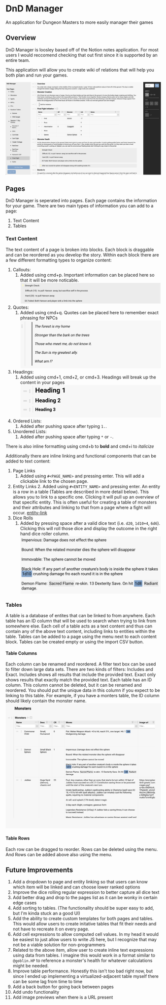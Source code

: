 # DnD Manager
An application for Dungeon Masters to more easily manager their games

## Overview
DnD Manager is loosley based off of the Notion notes application. For most users I would reccomend checking that out first since it is supported by an entire team. 

This application will allow you to create wiki of relations that will help you both plan and run your games.

![OverViewImage](https://github.com/AlexBieg/dnd-manager/blob/master/readme-images/Screen%20Shot%202020-06-29%20at%209.51.48%20AM.png)

## Pages
DnD Manager is seperated into pages. Each page contains the information for your game. There are two main types of information you can add to a page:

1. Text Content
2. Tables

### Text Content
The text content of a page is broken into blocks. Each block is draggable and can be reordered as you develop the story. Within each block there are a few different formatting types to organize content:

1. Callouts:
    1. Added using cmd+p. Important information can be placed here so that it will be more noticable.
    ![callout](https://github.com/AlexBieg/dnd-manager/blob/master/readme-images/Screen%20Shot%202020-06-29%20at%2010.01.20%20AM.png)
2. Quotes:
    1. Added using cmd+q. Quotes can be placed here to remember exact phrasing for NPCs
    ![quote](https://github.com/AlexBieg/dnd-manager/blob/master/readme-images/Screen%20Shot%202020-06-29%20at%2010.01.37%20AM.png)
3. Headings:
    1. Added using cmd+1, cmd+2, or cmd+3. Headings will break up the content in your pages
    ![heading](https://github.com/AlexBieg/dnd-manager/blob/master/readme-images/Screen%20Shot%202020-06-29%20at%2011.13.34%20AM.png)
4. Ordered Lists:
    1. Added after pushing space after typing `1.`.
5. Unordered Lists:
    1. Added after pushing space after typing `*` or `-`.
    
There is also inline formatting using cmd+b to **bold** and cmd+i to *italicize*

Additionally there are inline linking and functional components that can be added to text content:

1. Page Links
    1. Added using `#<PAGE_NAME>` and pressing enter. This will add a clickable link to the chosen page. 
2. Entity Links
    2. Added using `#<ENTITY_NAME>` and pressing enter. An entity is a row in a table (Tables are described in more detail below). This allows you to link to a specific one. Clicking it will pull up an overview of that specific entity. This is often useful for creating a table of monsters and their attributes and linking to that from a page where a fight will occur. 
    [entity-link](https://github.com/AlexBieg/dnd-manager/blob/master/readme-images/Screen%20Shot%202020-06-29%20at%2011.13.44%20AM.png)
3. Dice Rolls
    1. Added by pressing space after a valid dice text (i.e. `d20`, `1d10+4`, `6d6`). Clicking this will roll those dice and display the outcome in the right hand dice roller column.
    ![dice](https://github.com/AlexBieg/dnd-manager/blob/master/readme-images/Screen%20Shot%202020-06-29%20at%2011.14.08%20AM.png)
    
### Tables
A table is a database of entites that can be linked to from anywhere. Each table has an ID column that will be used to search when trying to link from somewhere else. Each cell of a table acts as a text content and thus can contain any of the above text content, including links to entities within the table. Tables can be added to a page using the menu next to each content block. Tables can be created empty or using the import CSV button. 

#### Table Columns
Each column can be renamed and reordered. A filter text box can be used to filter down large data sets. There are two kinds of filters: Includes and Exact. Includes shows all results that include the provided text. Exact only shows results that exactly match the provided text. Each table has an ID column. This column cannot be deleted, but it can be renamed and reordered. You should put the unique data in this column if you expect to be linking to this table. For example, if you have a monters table, the ID column should likely contain the monster name.
![table](https://github.com/AlexBieg/dnd-manager/blob/master/readme-images/Screen%20Shot%202020-06-29%20at%209.57.03%20AM.png)

#### Table Rows
Each row can be dragged to reorder. Rows can be deleted using the menu. And Rows can be added above also using the menu.

## Future Improvements
1. Add a dropdown to page and entity linking so that users can know which item will be linked and can choose lower ranked options
2. Improve the dice rolling regular expression to better capture all dice text
3. Add better drag and drop to the pages list as it can be wonky in certain edge cases
4. Add sorting to tables. (The functionality should be super easy to add, but I'm kinda stuck an a good UI)
5. Add the ability to create custom templates for both pages and tables. This would allow users to create initative tables that fit their needs and not have to recreate it on every page. 
6. Add cell expressions to allow computed cell values. In my head it would be easiest to just allow users to write JS here, but I recognize that may not be a viable solution for non-programmers
7. Related to the above item, allow user to create inline text expressions using data from tables. I imagine this would work in a format similar to `@goblin.HP` to reference a monster's health for whatever calculations might be needed.
7. Improve table performance. Honestly this isn't too bad right now, but since I ended up implementing a virtualized-adjacent table myself there can be some lag from time to time
8. Add a back button for going back between pages
9. Add undo functionality
9. Add image previews when there is a URL present
